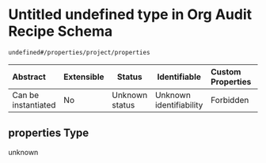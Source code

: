 # Untitled undefined type in Org Audit Recipe Schema

```txt
undefined#/properties/project/properties
```




| Abstract            | Extensible | Status         | Identifiable            | Custom Properties | Additional Properties | Access Restrictions | Defined In                                                      |
| :------------------ | ---------- | -------------- | ----------------------- | :---------------- | --------------------- | ------------------- | --------------------------------------------------------------- |
| Can be instantiated | No         | Unknown status | Unknown identifiability | Forbidden         | Allowed               | none                | [audit.schema.json\*](audit.schema.json "open original schema") |

## properties Type

unknown
